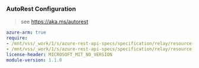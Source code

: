 ### AutoRest Configuration

> see https://aka.ms/autorest

``` yaml
azure-arm: true
require:
- /mnt/vss/_work/1/s/azure-rest-api-specs/specification/relay/resource-manager/readme.md
- /mnt/vss/_work/1/s/azure-rest-api-specs/specification/relay/resource-manager/readme.go.md
license-header: MICROSOFT_MIT_NO_VERSION
module-version: 1.1.0
```